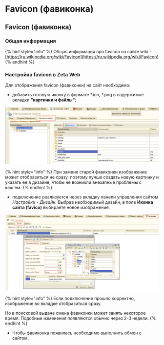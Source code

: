 # Favicon \(фавиконка\)

## Favicon \(фавиконка\)

### Общая информация

{% hint style="info" %}
Общая информация про favicon на сайте wiki - [https://ru.wikipedia.org/wiki/Favicon](https://ru.wikipedia.org/wiki/Favicon)
{% endhint %}

### Настройка favicon в Zeta Web

Для отображения favicon \(фавиконки\) на сайт необходимо:

* добавить готовую иконку в формате \*.ico, \*.png в содержимое вкладки **"картинки и файлы"**;

![](../../.gitbook/assets/image%20%28277%29.png)

{% hint style="info" %}
При замене старой фавиконки изображение может отобразиться не сразу, поэтому лучше создать новую картинку и указать ее в дизайне, чтобы не возникли внезапные проблемы с кэш'ем. 
{% endhint %}

* подключение реализуется через вкладку панели управления сайтом _Настройки - Дизайн._  Выбрав необходимый дизайн,  в поле **Иконка сайта \(favico\)** выбираете новое изображение. 

![](../../.gitbook/assets/image%20%28263%29.png)

{% hint style="info" %}
 Если подключение прошло корректно, изображение во вкладке отобразиться сразу. 

Но в поисковой выдаче смена фавиконки может занять некоторое время. Подобные изменения появляются обычно через 2-3 недели. 
{% endhint %}

* Чтобы фавиконка появилась необходимо выполнить обмен с сайтом. 

